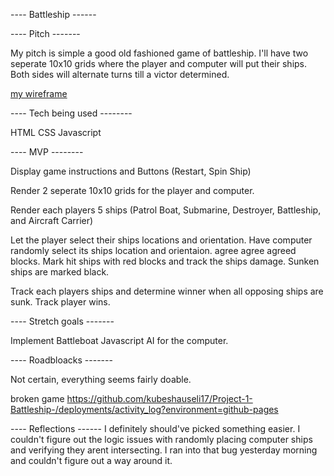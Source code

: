 ---- Battleship ------

---- Pitch -------

My pitch is simple a good old fashioned game of battleship. I'll have two seperate 10x10 grids 
where the player and computer will put their ships. Both sides will alternate turns till a victor 
 determined.


[my wireframe](https://github.com/kubeshauseli17/Project-1-Battleship-/blob/main/wireframe.png)


---- Tech being used --------

HTML
CSS
Javascript

---- MVP --------

Display game instructions and Buttons (Restart, Spin Ship)

Render 2 seperate 10x10 grids for the player and computer.

Render each players 5 ships (Patrol Boat, Submarine, Destroyer, Battleship, and Aircraft Carrier)

Let the player select their ships locations and orientation. Have computer randomly select its 
ships location and orientaion.
 agree agree agreed blocks. Mark hit ships with red blocks and track the
ships damage. Sunken ships are marked black. 

Track each players ships and determine winner when all opposing ships are sunk. Track player wins.

---- Stretch goals -------

Implement Battleboat Javascript AI for the computer.

---- Roadbloacks -------

Not certain, everything seems fairly doable.

broken game
https://github.com/kubeshauseli17/Project-1-Battleship-/deployments/activity_log?environment=github-pages

---- Reflections ------
I definitely should've picked something easier. I couldn't figure out the logic issues with randomly placing computer ships and verifying they arent intersecting. I ran into that bug yesterday morning and couldn't figure out a way around it.